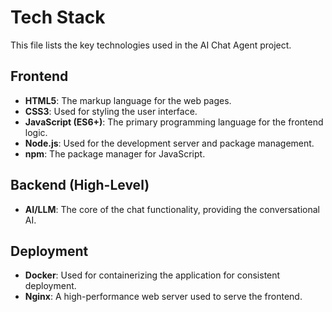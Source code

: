 # Tech Stack

This file lists the key technologies used in the AI Chat Agent project.

## Frontend

- **HTML5**: The markup language for the web pages.
- **CSS3**: Used for styling the user interface.
- **JavaScript (ES6+)**: The primary programming language for the frontend logic.
- **Node.js**: Used for the development server and package management.
- **npm**: The package manager for JavaScript.

## Backend (High-Level)

- **AI/LLM**: The core of the chat functionality, providing the conversational AI.

## Deployment

- **Docker**: Used for containerizing the application for consistent deployment.
- **Nginx**: A high-performance web server used to serve the frontend.
